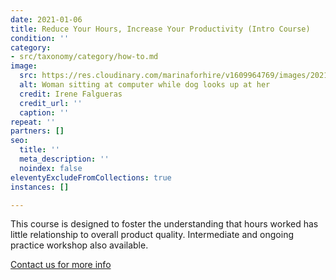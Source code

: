 ```yaml
---
date: 2021-01-06
title: Reduce Your Hours, Increase Your Productivity (Intro Course)
condition: ''
category:
- src/taxonomy/category/how-to.md
image:
  src: https://res.cloudinary.com/marinaforhire/v1609964769/images/2021/01/Cool_Kids_-_Study_ty4kmw.png
  alt: Woman sitting at computer while dog looks up at her
  credit: Irene Falgueras
  credit_url: ''
  caption: ''
repeat: ''
partners: []
seo:
  title: ''
  meta_description: ''
  noindex: false
eleventyExcludeFromCollections: true
instances: []

---
```

This course is designed to foster the understanding that hours worked has little relationship to overall product quality. Intermediate and ongoing practice workshop also available.

[Contact us for more info](https://marinaforhire.com/contact/)